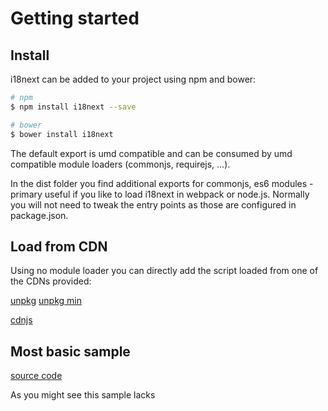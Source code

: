 # Getting started

## Install

i18next can be added to your project using npm and bower:

```bash
# npm
$ npm install i18next --save

# bower
$ bower install i18next
```

The default export is umd compatible and can be consumed by umd compatible module loaders (commonjs, requirejs, ...).

In the dist folder you find additional exports for commonjs, es6 modules - primary useful if you like to load i18next in webpack or node.js. Normally you will not need to tweak the entry points as those are configured in package.json.

## Load from CDN

Using no module loader you can directly add the script loaded from one of the CDNs provided:


[unpkg](https://unpkg.com/i18next/i18next.js)
[unpkg min](https://unpkg.com/i18next/i18next.min.js)

[cdnjs](https://cdnjs.com/libraries/i18next)

## Most basic sample



[source code](https://jsfiddle.net/jamuhl/wb1qvxu9/#tabs=js,result,html)

As you might see this sample lacks 